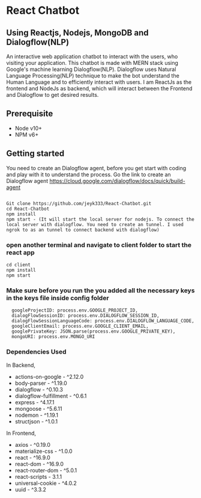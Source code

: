 # React Chatbot 
## Using Reactjs, Nodejs, MongoDB and Dialogflow(NLP)

An interactive web application chatbot to interact with the users, who visiting your application. This chatbot is made with MERN stack using Google's machine learning Dialogflow(NLP). Dialogflow uses Natural Language Processing(NLP) technique to make the bot understand the Human Language and to efficiently interact with users. I am ReactJs as the frontend and NodeJs as backend, which will interact between the Frontend and Dialogflow to get desired results.

## Prerequisite
- Node v10+
- NPM v6+

## Getting started
You need to create an Dialogflow agent, before you get start with coding and play with it to understand the process. Go the link to create an Dialogflow agent https://cloud.google.com/dialogflow/docs/quick/build-agent
```

Git clone https://github.com/jeyk333/React-Chatbot.git
cd React-Chatbot
npm install
npm start - (It will start the local server for nodejs. To connect the local server with dialogflow. You need to create an tunnel. I used ngrok to as an tunnel to connect backend with dialogflow)

```
### open another terminal and navigate to client folder to start the react app

```
cd client
npm install
npm start
```

### Make sure before you run the you added all the necessary keys in the keys file inside config folder

```
  googleProjectID: process.env.GOOGLE_PROJECT_ID,
  dialogFlowSessionID: process.env.DIALOGFLOW_SESSION_ID,
  dialogFlowSessionLanguageCode: process.env.DIALOGFLOW_LANGUAGE_CODE,
  googleClientEmail: process.env.GOOGLE_CLIENT_EMAIL,
  googlePrivateKey: JSON.parse(process.env.GOOGLE_PRIVATE_KEY),
  mongoURI: process.env.MONGO_URI
```

### Dependencies Used
In Backend,
- actions-on-google - ^2.12.0
- body-parser - ^1.19.0
- dialogflow - ^0.10.3
- dialogflow-fulfillment - ^0.6.1
- express - ^4.17.1
- mongoose - ^5.6.11
- nodemon - ^1.19.1
- structjson - ^1.0.1

In Frontend,
- axios - ^0.19.0
- materialize-css - ^1.0.0
- react - ^16.9.0
- react-dom - ^16.9.0
- react-router-dom - ^5.0.1
- react-scripts - 3.1.1
- universal-cookie - ^4.0.2
- uuid - ^3.3.2
